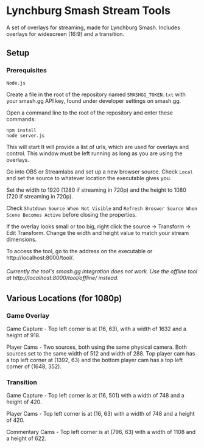 
# Lynchburg Smash Stream Tools
A set of overlays for streaming, made for Lynchburg Smash. Includes overlays for widescreen (16:9) and a transition.

## Setup
### Prerequisites

    Node.js

Create a file in the root of the repository named `SMASHGG_TOKEN.txt` with your smash.gg API key, found under developer settings on smash.gg.

Open a command line to the root of the repository and enter these commands:

    npm install
    node server.js

This will start It will provide a list of urls, which are used for overlays and control. This window must be left running as long as you are using the overlays.

Go into OBS or Streamlabs and set up a new browser source. Check `Local` and set the source to whatever location the executable gives you.

Set the width to 1920 (1280 if streaming in 720p) and the height to 1080 (720 if streaming in 720p).

Check `Shutdown Source When Not Visible` and `Refresh Broswer Source When Scene Becomes Active` before closing the properties.

If the overlay looks small or too big, right click the source -> Transform -> Edit Transform. Change the width and height value to match your stream dimensions.


To access the tool, go to the address on the executable or http://localhost:8000/tool/.
###### Currently the tool's smash.gg integration does not work. Use the offline tool at http://localhost:8000/tool/offline/ instead.

## Various Locations (for 1080p)
### Game Overlay
Game Capture - Top left corner is at (16, 63), with a width of 1632 and a height of 918.

Player Cams - Two sources, both using the same physical camera. Both sources set to the same width of 512 and width of 288. Top player cam has a top left corner at (1392, 63) and the bottom player cam has a top left corner of (1648, 352).

### Transition
Game Capture - Top left corner is at (16, 501) with a width of 748 and a height of 420.

Player Cams - Top left corner is at (16, 63) with a width of 748 and a height of 420.

Commentary Cams - Top left corner is at (796, 63) with a width of 1108 and a height of 622.
